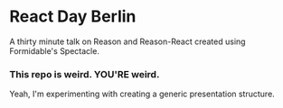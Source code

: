 # React Day Berlin

A thirty minute talk on Reason and Reason-React created using Formidable's Spectacle.

### This repo is weird. YOU'RE weird.

Yeah, I'm experimenting with creating a generic presentation structure.
